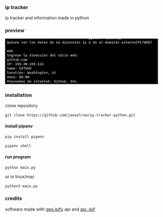 ### ip tracker
ip tracker and information made in python
### preview
<img src="preview.jpg">

### installation

clone repository

```
git clone https://github.com/janselroa/ip-tracker-python.git
```
#### install pipenv
```
pip install pipenv
```

```
pipenv shell
```
#### run program
```
python main.py
```
or in linux/mac

```
python3 main.py
```

### credits
software made with <a href="https://geo.ipify.org/">geo.ipify</a> api and <a href="https://api.ipify.org/">api. ipif</a>

